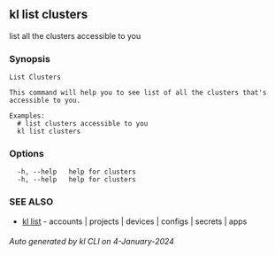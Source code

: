 ## kl list clusters

list all the clusters accessible to you

### Synopsis

```
List Clusters

This command will help you to see list of all the clusters that's accessible to you. 

Examples:
  # list clusters accessible to you
  kl list clusters

```

### Options

```
  -h, --help   help for clusters
  -h, --help   help for clusters
```

### SEE ALSO

* [kl list](kl_list.md)  - accounts | projects | devices | configs | secrets | apps

###### Auto generated by kl CLI on 4-January-2024
